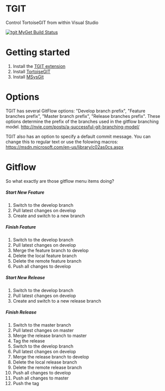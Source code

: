 # TGIT
Control TortoiseGIT from within Visual Studio

[![tgit MyGet Build Status](https://www.myget.org/BuildSource/Badge/tgit?identifier=3efad407-2f96-4e1e-a0cc-beb30194d3cb)](https://www.myget.org/)

# Getting started
1. Install the [TGIT extension](https://visualstudiogallery.msdn.microsoft.com/be8a61ca-9358-4f43-80e3-4fc73b09dff3)
2. Install [TortoiseGIT](https://code.google.com/p/tortoisegit/)
3. Install [MSysGit](http://msysgit.github.io/)

# Options
TGIT has several GitFlow options: "Develop branch prefix", "Feature branches prefix", "Master branch prefix", "Release branches prefix".
These options determine the prefix of the branches used in the gitflow branching model.
http://nvie.com/posts/a-successful-git-branching-model/

TGIT also has an option to specify a default commit message. You can change this to regular text or use the folowing macros:
https://msdn.microsoft.com/en-us/library/c02as0cs.aspx

# Gitflow
So what exactly are those gitflow menu items doing?

##### Start New Feature
1. Switch to the develop branch
2. Pull latest changes on develop
3. Create and switch to a new branch

##### Finish Feature
1. Switch to the develop branch
2. Pull latest changes on develop
3. Merge the feature branch to develop
4. Delete the local feature branch
5. Delete the remote feature branch
6. Push all changes to develop

##### Start New Release
1. Switch to the develop branch
2. Pull latest changes on develop
3. Create and switch to a new release branch

##### Finish Release
1. Switch to the master branch
2. Pull latest changes on master
3. Merge the release branch to master
4. Tag the release
5. Switch to the develop branch
6. Pull latest changes on develop
7. Merge the release branch to develop
8. Delete the local release branch
9. Delete the remote release branch
10. Push all changes to develop
11. Push all changes to master
12. Push the tag
